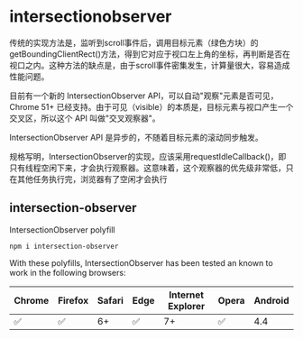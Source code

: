 # intersectionobserver

传统的实现方法是，监听到scroll事件后，调用目标元素（绿色方块）的getBoundingClientRect()方法，得到它对应于视口左上角的坐标，再判断是否在视口之内。这种方法的缺点是，由于scroll事件密集发生，计算量很大，容易造成性能问题。

目前有一个新的 IntersectionObserver API，可以自动"观察"元素是否可见，Chrome 51+ 已经支持。由于可见（visible）的本质是，目标元素与视口产生一个交叉区，所以这个 API 叫做"交叉观察器"。


IntersectionObserver API 是异步的，不随着目标元素的滚动同步触发。

规格写明，IntersectionObserver的实现，应该采用requestIdleCallback()，即只有线程空闲下来，才会执行观察器。这意味着，这个观察器的优先级非常低，只在其他任务执行完，浏览器有了空闲才会执行

## intersection-observer

IntersectionObserver polyfill

```ssh
npm i intersection-observer
```

With these polyfills, IntersectionObserver has been tested an known to work in the following browsers:

| Chrome | Firefox | Safari | Edge | Internet Explorer | Opera | Android |
| ------ | ------- | ------ | ---- | ----------------- | ----- | ------- |
| ✅      | ✅       | 6+     | ✅    | 7+                | ✅     | 4.4     |
